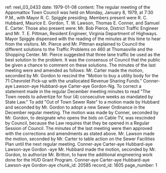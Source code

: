 ref: reel_03_0433
date: 1979-01-08
content: The regular meeting of the Appomattox Town Council was held on Monday, January 8, 1979, at 7:30 P.M., with Mayor R. C. Spiggle presiding. Members present were R. C. Hubbard, Maurice E. Gordon, T. W. Lawson, Thomas E. Conner, and Samuel E. Carter. Those also present were: Mr. Bob Pierce, District Traffic Engineer and Mr. T. E. Pittman, Resident Engineer, Virginia Department of Highways. Mayor Spiggle dispensed with the reading of the minutes at this time to hear from the visitors. Mr. Pierce and Mr. Pittman explained to Council the different solutions to the Traffic Problems on 460 at Thomasville and the Shopping Center. Mr. Pierce suggested that three lane traffic be used as the best solution to the problem. It was the consensus of Council that the public be given a chance to comment on these solutions. The minutes of the last meeting were and amended as follows: Mr. Carter made the motion, seconded by Mr. Gordon to rescind the "Motion to buy a utility body for the 71 Chevrolet Pick-up with the unallocated Revenue Sharing Funds." Conner-aye Lawson-aye Hubbard-aye Carter-aye Gordon-Ng. To correct a statement made in the regular December meeting minutes to read "The Town needs to advertize for four (4) consecutive weeks as mandated by State Law." To add "Out of Town Sewer Rate" to a motion made by Hubbard and seconded by Mr. Gordon to adopt a new Sewer Ordinance in the December regular meeting. The motion was made by Conner, seconded by Mr. Gordon, to designate who opens the bids on Cable TV, was rescinded by Council, because the Law requires that they be opened in a Regular Session of Council. The minutes of the last meeting were then approved with the corrections and amendments as stated above. Mr. Lawson made the motion, seconded by Mr. Carter to table action on the Sewer Facilities Plan until the next regular meeting. Conner-aye Carter-aye Hubbard-aye Lawson-aye Gordon -aye Mr. Hubbard made the motion, seconded by Mr. Gordon, to authorize Mr. Britton, to have the additional engineering work done for the HUD Grant Program. Conner-aye Carter-aye Hubbard-aye Lawson-aye Gordon-aye
chunk_id: 20585
record_id: 1605
page_number: 1

